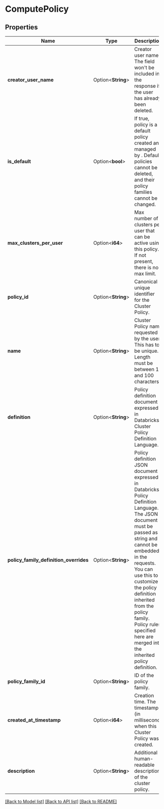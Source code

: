 # ComputePolicy

## Properties

Name | Type | Description | Notes
------------ | ------------- | ------------- | -------------
**creator_user_name** | Option<**String**> | Creator user name. The field won't be included in the response if the user has already been deleted. | [optional]
**is_default** | Option<**bool**> | If true, policy is a default policy created and managed by <Databricks>. Default policies cannot be deleted, and their policy families cannot be changed. | [optional]
**max_clusters_per_user** | Option<**i64**> | Max number of clusters per user that can be active using this policy. If not present, there is no max limit. | [optional]
**policy_id** | Option<**String**> | Canonical unique identifier for the Cluster Policy. | [optional]
**name** | Option<**String**> | Cluster Policy name requested by the user. This has to be unique. Length must be between 1 and 100 characters. | [optional]
**definition** | Option<**String**> | Policy definition document expressed in Databricks Cluster Policy Definition Language. | [optional]
**policy_family_definition_overrides** | Option<**String**> | Policy definition JSON document expressed in Databricks Policy Definition Language. The JSON document must be passed as a string and cannot be embedded in the requests.  You can use this to customize the policy definition inherited from the policy family. Policy rules specified here are merged into the inherited policy definition.  | [optional]
**policy_family_id** | Option<**String**> | ID of the policy family. | [optional]
**created_at_timestamp** | Option<**i64**> | Creation time. The timestamp (in millisecond) when this Cluster Policy was created. | [optional]
**description** | Option<**String**> | Additional human-readable description of the cluster policy. | [optional]

[[Back to Model list]](../README.md#documentation-for-models) [[Back to API list]](../README.md#documentation-for-api-endpoints) [[Back to README]](../README.md)


